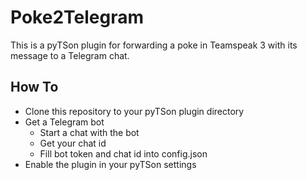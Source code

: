 # Poke2Telegram
This is a pyTSon plugin for forwarding a poke in Teamspeak 3 with its message to a Telegram chat.

## How To
* Clone this repository to your pyTSon plugin directory
* Get a Telegram bot
    * Start a chat with the bot
    * Get your chat id
    * Fill bot token and chat id into config.json
* Enable the plugin in your pyTSon settings